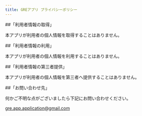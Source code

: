 ```yaml
---
title: GREアプリ プライバシーポリシー
---
```


##「利用者情報の取得」

本アプリが利用者の個人情報を取得することはありません。


##「利用者情報の利用」

本アプリが利用者の個人情報を利用することはありません。


##「利用者情報の第三者提供」

本アプリが利用者の個人情報を第三者へ提供することはありません。


##「お問い合わせ先」

何かご不明な点がございましたら下記にお問い合わせください。

gre.app.application@gmail.com
